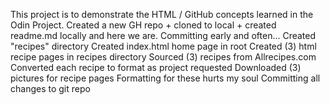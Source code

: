 This project is to demonstrate the HTML / GitHub concepts learned in the Odin Project.
Created a new GH repo + cloned to local + created readme.md locally and here we are.
Committing early and often...
Created "recipes" directory
Created index.html home page in root
Created (3) html recipe pages in recipes directory
Sourced (3) recipes from Allrecipes.com
Converted each recipe to format as project requested
Downloaded (3) pictures for recipe pages
    Formatting for these hurts my soul
Committing all changes to git repo